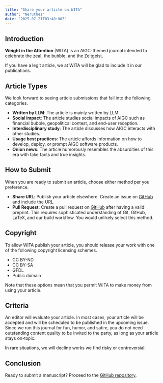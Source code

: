 ```yaml
---
title: "Share your article on WITA"
author: "Neruthes"
date: "2025-07-21T03:40:00Z"
---
```


<h2>Introduction</h2>

<p><strong>Weight in the Attention</strong> (WITA) is an AIGC-themed journal intended to celebrate the zeal, the bubble, and the Zeitgeist.</p>
<p>If you have a legit article, we at WITA will be glad to include it in our publications.</p>



<h2>Article Types</h2>
We look forward to seeing article submissions that fall into the following categories.
<ul>
	<li><strong>Written by LLM</strong>&colon; The article is mainly written by LLM.</li>
	<li><strong>Social impact</strong>&colon; The article studies social impacts of AIGC such as financial bubble, geopolitical contest, and end-user reception.</li>
	<li><strong>Interdisciplinary study</strong>&colon; The article discusses how AIGC interacts with other studies.</li>
	<li><strong>Usage best practices</strong>&colon; The article affords information on how to develop, deploy, or prompt AIGC software products.</li>
	<li><strong>Onion news</strong>&colon; The article humorously resembles the absurdities of this era with fake facts and true insights.</li>
</ul>


<h2>How to Submit</h2>
<p>When you are ready to submit an article, choose either method per you preference.</p>
<ul>
    <li><strong>Share URL</strong>&colon; Publish your article elsewhere. Create an issue on <a href="https://github.com/wita-journal/wita-journal">GitHub</a> and include the URL.</li>
    <li><strong>Pull Request</strong>&colon; Create a pull request on <a href="https://github.com/wita-journal/wita-journal">GitHub</a> after having a valid preprint. This requires sophisticated understanding of Git, GitHub, LaTeX, and our build workflow. You would unlikely select this method.</li>
</ul>



<h2>Copyright</h2>
<p>To allow WITA publish your article, you should release your work with one of the following copyright licensing schemes.</p>
<ul>
    <li>CC BY-ND</li>
    <li>CC BY-SA</li>
    <li>GFDL</li>
    <li>Public domain</li>
</ul>

<p>Note that these options mean that you permit WITA to make money from using your article.</p>


<h2>Criteria</h2>
<p>An editor will evaluate your article. In most cases, your article will be accepted and will be scheduled to be published in the upcoming issue. Since we run this journal for fun, humor, and satire, you do not need outstanding content quality to be invited to the party, as long as your article stays on-topic.</p>
<p>In rare situations, we will decline works we find risky or controversial.</p>



<h2>Conclusion</h2>
<p>Ready to submit a manuscript? Proceed to the <a href="https://github.com/wita-journal/wita-journal">GitHub repository</a>.</p>
